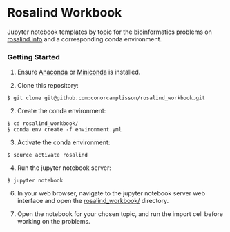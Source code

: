 # Rosalind Workbook

Jupyter notebook templates by topic for the bioinformatics problems on [rosalind.info](http://rosalind.info/problems/topics/) and a corresponding conda environment.

### Getting Started

1. Ensure [Anaconda](https://docs.anaconda.com/anaconda/install/) or [Miniconda](https://docs.conda.io/en/latest/miniconda.html) is installed.

2. Clone this repository:

`$ git clone git@github.com:conorcamplisson/rosalind_workbook.git`

2. Create the conda environment:

```
$ cd rosalind_workbook/
$ conda env create -f environment.yml
```

3. Activate the conda environment:

`$ source activate rosalind`

4. Run the jupyter notebook server:

`$ jupyter notebook`

6. In your web browser, navigate to the jupyter notebook server web interface and open the [rosalind_workbook/](./rosalind_workbook/) directory.

7. Open the notebook for your chosen topic, and run the import cell before working on the problems.
